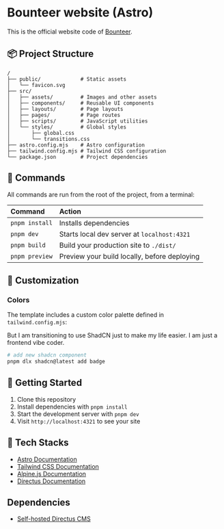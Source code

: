 # Bounteer website (Astro)

This is the official website code of [Bounteer](https://bounteer.com). 

## 📦 Project Structure

```text
/
├── public/             # Static assets
│   └── favicon.svg
├── src/
│   ├── assets/         # Images and other assets
│   ├── components/     # Reusable UI components
│   ├── layouts/        # Page layouts
│   ├── pages/          # Page routes
│   ├── scripts/        # JavaScript utilities
│   └── styles/         # Global styles
│       ├── global.css
│       └── transitions.css
├── astro.config.mjs    # Astro configuration
├── tailwind.config.mjs # Tailwind CSS configuration
└── package.json        # Project dependencies
```

## 🧞 Commands

All commands are run from the root of the project, from a terminal:

| Command        | Action                                       |
| :------------- | :------------------------------------------- |
| `pnpm install` | Installs dependencies                        |
| `pnpm dev`     | Starts local dev server at `localhost:4321`  |
| `pnpm build`   | Build your production site to `./dist/`      |
| `pnpm preview` | Preview your build locally, before deploying |

## 🎨 Customization

### Colors

The template includes a custom color palette defined in `tailwind.config.mjs`:

But I am transitioning to use ShadCN just to make my life easier. I am just a frontend vibe coder.
```bash
# add new shadcn component
pnpm dlx shadcn@latest add badge
```

## 🚀 Getting Started

1. Clone this repository
2. Install dependencies with `pnpm install`
3. Start the development server with `pnpm dev`
4. Visit `http://localhost:4321` to see your site


## 👀 Tech Stacks
- [Astro Documentation](https://docs.astro.build)
- [Tailwind CSS Documentation](https://tailwindcss.com/docs)
- [Alpine.js Documentation](https://alpinejs.dev/start-here)
- [Directus Documentation](https://directus.io/docs)


## Dependencies
- [Self-hosted Directus CMS](directus.bounteer.com)
